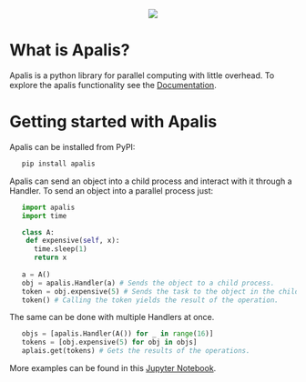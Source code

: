 <p align="center">
  <img src="https://danielalcalde.github.io/apalis/_static/apalislogo.svg" />
</p>

# What is Apalis?

Apalis is a python library for parallel computing with little overhead. To explore the apalis functionality see the [Documentation](https://danielalcalde.github.io/apalis).

# Getting started with Apalis

Apalis can be installed from PyPI:

```bash
   pip install apalis
```

Apalis can send an object into a child process and interact with it through a Handler.
To send an object into a parallel process just:

```python
   import apalis
   import time

   class A:
    def expensive(self, x):
      time.sleep(1)
      return x
      
   a = A()
   obj = apalis.Handler(a) # Sends the object to a child process.
   token = obj.expensive(5) # Sends the task to the object in the child process.
   token() # Calling the token yields the result of the operation.

```

The same can be done with multiple Handlers at once.

```python
   objs = [apalis.Handler(A()) for _ in range(16)]
   tokens = [obj.expensive(5) for obj in objs]
   aplais.get(tokens) # Gets the results of the operations.

```

More examples can be found in this [Jupyter Notebook](https://danielalcalde.github.io/apalis/examples.html).